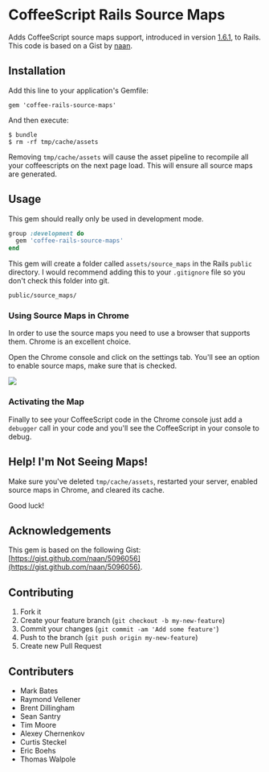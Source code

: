 # CoffeeScript Rails Source Maps

Adds CoffeeScript source maps support, introduced in version [1.6.1](http://coffeescript.org/#changelog), to Rails. This code is based on a Gist by [naan](https://gist.github.com/naan/5096056).

## Installation

Add this line to your application's Gemfile:

    gem 'coffee-rails-source-maps'

And then execute:

    $ bundle
    $ rm -rf tmp/cache/assets

Removing `tmp/cache/assets` will cause the asset pipeline to recompile all your coffeescripts on the next page load. This will ensure all source maps are generated.

## Usage

This gem should really only be used in development mode.

```ruby
group :development do
  gem 'coffee-rails-source-maps'
end
```

This gem will create a folder called `assets/source_maps` in the Rails `public` directory. I would recommend adding this to your `.gitignore` file so you don't check this folder into git.

```
public/source_maps/
```

### Using Source Maps in Chrome

In order to use the source maps you need to use a browser that supports them. Chrome is an excellent choice.

Open the Chrome console and click on the settings tab. You'll see an option to enable source maps, make sure that is checked.

![](http://i.imgur.com/5ndSqZV.jpg)

### Activating the Map

Finally to see your CoffeeScript code in the Chrome console just add a `debugger` call in your code and you'll see the CoffeeScript in your console to debug.

## Help! I'm Not Seeing Maps!

Make sure you've deleted `tmp/cache/assets`, restarted your server, enabled source maps in Chrome, and cleared its cache.

Good luck!

## Acknowledgements

This gem is based on the following Gist: [https://gist.github.com/naan/5096056](https://gist.github.com/naan/5096056).

## Contributing

1. Fork it
2. Create your feature branch (`git checkout -b my-new-feature`)
3. Commit your changes (`git commit -am 'Add some feature'`)
4. Push to the branch (`git push origin my-new-feature`)
5. Create new Pull Request

## Contributers

* Mark Bates
* Raymond Vellener
* Brent Dillingham
* Sean Santry
* Tim Moore
* Alexey Chernenkov
* Curtis Steckel
* Eric Boehs
* Thomas Walpole